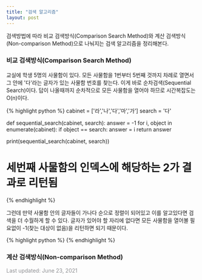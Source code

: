 ```yaml
---
title: "검색 알고리즘"
layout: post
---
```


검색방법에 따라 비교 검색방식(Comparison Search Method)와 계산 검색방식(Non-comparison Method)으로 나눠지는 검색 알고리즘을 정리해본다.


### 비교 검색방식(Comparison Search Method)

교실에 학생 5명의 사물함이 있다. 모든 사물함을 1번부터 5번째 것까지 차례로 열면서 그 안에 '다'라는 글자가 있는 사물함 번호를 찾는다. 이게 바로 순차검색(Sequential Search)이다. 답이 나올때까지 순차적으로 모든 사물함을 열어야 하므로 시간복잡도는 O(n)이다.

{% highlight python %}
cabinet = ['라','나','다','마','가']
search = '다'

def sequential_search(cabinet, search):
  answer = -1
  for i, object in enumerate(cabinet):
    if object == search:
        answer = i
  return answer
  
print(sequential_search(cabinet, search))
# 세번째 사물함의 인덱스에 해당하는 2가 결과로 리턴됨
{% endhighlight %}

그런데 만약 사물함 안의 글자들이 가나다 순으로 정렬이 되어있고 이를 알고있다면 검색을 더 수월하게 할 수 있다. 글자가 있어야 할 자리에 없다면 모든 사물함을 열어볼 필요없이 -1(찾는 대상이 없음)을 리턴하면 되기 때문이다.

{% highlight python %}
{% endhighlight %}


### 계산 검색방식(Non-comparison Method)



<font color='#909194'>Last updated: June 23, 2021</font>